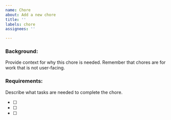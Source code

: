 ```yaml
---
name: Chore
about: Add a new chore
title: ''
labels: chore
assignees: ''

---
```


### Background:
Provide context for why this chore is needed. Remember that chores are for work that is not user-facing.

### Requirements:
Describe what tasks are needed to complete the chore.

- [ ]
- [ ]
- [ ]
